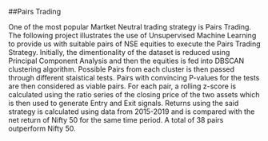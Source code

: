 ##Pairs Trading

One of the most popular Martket Neutral trading strategy is Pairs Trading. The following project illustrates the use of Unsupervised Machine Learning to provide us with suitable pairs of NSE equities to execute the Pairs Trading Strategy.
Initially, the dimentionality of the dataset is reduced using Principal Component Analysis and then the equities is fed into DBSCAN clustering algorithm. Possible Pairs from each cluster is then passed through different staistical tests. Pairs with convincing P-values for the tests are then considered as viable pairs. 
For each pair, a rolling z-score is calculated using the ratio series of the closing price of the two assets which is then used to generate Entry and Exit signals.
Returns using the said strategy is calculated using data from 2015-2019 and is compared with the net return of Nifty 50 for the same time period. 
A total of 38 pairs outperform Nifty 50.
